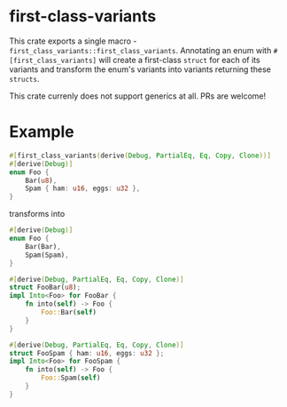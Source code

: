 # first-class-variants

This crate exports a single macro - `first_class_variants::first_class_variants`.
Annotating an enum with `#[first_class_variants]` will create a first-class `struct` for each of its variants and transform the enum's variants into variants returning these `structs`.

This crate currenly does not support generics at all.
PRs are welcome!

# Example

```rust
#[first_class_variants(derive(Debug, PartialEq, Eq, Copy, Clone))]
#[derive(Debug)]
enum Foo {
    Bar(u8),
    Spam { ham: u16, eggs: u32 },
}
```

transforms into

```rust
#[derive(Debug)]
enum Foo {
    Bar(Bar),
    Spam(Spam),
}

#[derive(Debug, PartialEq, Eq, Copy, Clone)]
struct FooBar(u8);
impl Into<Foo> for FooBar {
    fn into(self) -> Foo {
        Foo::Bar(self)
    }
}

#[derive(Debug, PartialEq, Eq, Copy, Clone)]
struct FooSpam { ham: u16, eggs: u32 };
impl Into<Foo> for FooSpam {
    fn into(self) -> Foo {
        Foo::Spam(self)
    }
}
```
